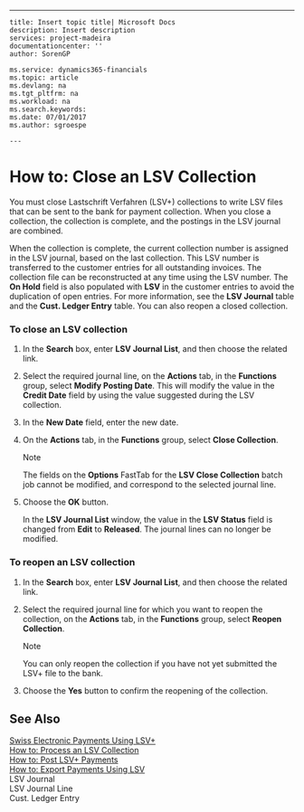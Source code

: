 ---
    title: Insert topic title| Microsoft Docs
    description: Insert description
    services: project-madeira
    documentationcenter: ''
    author: SorenGP

    ms.service: dynamics365-financials
    ms.topic: article
    ms.devlang: na
    ms.tgt_pltfrm: na
    ms.workload: na
    ms.search.keywords:
    ms.date: 07/01/2017
    ms.author: sgroespe

    ---
# How to: Close an LSV Collection
You must close Lastschrift Verfahren \(LSV\+\) collections to write LSV files that can be sent to the bank for payment collection. When you close a collection, the collection is complete, and the postings in the LSV journal are combined.  
  
 When the collection is complete, the current collection number is assigned in the LSV journal, based on the last collection. This LSV number is transferred to the customer entries for all outstanding invoices. The collection file can be reconstructed at any time using the LSV number. The **On Hold** field is also populated with **LSV** in the customer entries to avoid the duplication of open entries. For more information, see the **LSV Journal** table and the **Cust. Ledger Entry** table. You can also reopen a closed collection.  
  
### To close an LSV collection  
  
1.  In the **Search** box, enter **LSV Journal List**, and then choose the related link.  
  
2.  Select the required journal line, on the **Actions** tab, in the **Functions** group, select **Modify Posting Date**. This will modify the value in the **Credit Date** field by using the value suggested during the LSV collection.  
  
3.  In the **New Date** field, enter the new date.  
  
4.  On the **Actions** tab, in the **Functions** group, select **Close Collection**.  
  
    > [!NOTE]  
    >  The fields on the **Options** FastTab for the **LSV Close Collection** batch job cannot be modified, and correspond to the selected journal line.  
  
5.  Choose the **OK** button.  
  
     In the **LSV Journal List** window, the value in the **LSV Status** field is changed from **Edit** to **Released**. The journal lines can no longer be modified.  
  
### To reopen an LSV collection  
  
1.  In the **Search** box, enter **LSV Journal List**, and then choose the related link.  
  
2.  Select the required journal line for which you want to reopen the collection, on the **Actions** tab, in the **Functions** group, select **Reopen Collection**.  
  
    > [!NOTE]  
    >  You can only reopen the collection if you have not yet submitted the LSV\+ file to the bank.  
  
3.  Choose the **Yes** button to confirm the reopening of the collection.  
  
## See Also  
 [Swiss Electronic Payments Using LSV\+](../../LocalFunctionalityForMicrosoftDynamicsNav2016/Switzerland/swiss-electronic-payments-using-lsv-.md)   
 [How to: Process an LSV Collection](../../LocalFunctionalityForMicrosoftDynamicsNav2016/Switzerland/how-to-process-an-lsv-collection.md)   
 [How to: Post LSV\+ Payments](../../LocalFunctionalityForMicrosoftDynamicsNav2016/Switzerland/how-to-post-lsv-payments.md)   
 [How to: Export Payments Using LSV](../../LocalFunctionalityForMicrosoftDynamicsNav2016/Switzerland/how-to-export-payments-using-lsv.md)   
 LSV Journal   
 LSV Journal Line   
 Cust. Ledger Entry